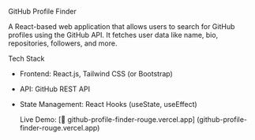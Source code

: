 GitHub Profile Finder

A React-based web application that allows users to search for GitHub profiles using the GitHub API. It fetches user data like name, bio, repositories, followers, and more.

Tech Stack
- Frontend: React.js, Tailwind CSS (or Bootstrap)
- API: GitHub REST API
- State Management: React Hooks (useState, useEffect)

  Live Demo:
  [🔗 github-profile-finder-rouge.vercel.app] (github-profile-finder-rouge.vercel.app)

